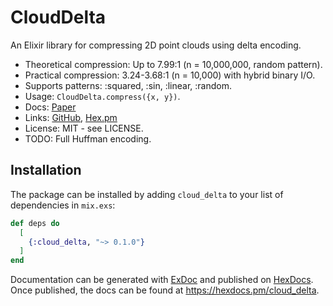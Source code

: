 # CloudDelta
An Elixir library for compressing 2D point clouds using delta encoding.
- Theoretical compression: Up to 7.99:1 (n = 10,000,000, random pattern).
- Practical compression: 3.24-3.68:1 (n = 10,000) with hybrid binary I/O.
- Supports patterns: :squared, :sin, :linear, :random.
- Usage: `CloudDelta.compress({x, y})`.
- Docs: [Paper](docs/cloud_delta_paper.pdf)
- Links: [GitHub](https://github.com/doctorcorral/cloud_delta/), [Hex.pm](https://hex.pm/packages/cloud_delta)
- License: MIT - see LICENSE.
- TODO: Full Huffman encoding.

## Installation

The package can be installed
by adding `cloud_delta` to your list of dependencies in `mix.exs`:

```elixir
def deps do
  [
    {:cloud_delta, "~> 0.1.0"}
  ]
end
```

Documentation can be generated with [ExDoc](https://github.com/elixir-lang/ex_doc)
and published on [HexDocs](https://hexdocs.pm). Once published, the docs can
be found at <https://hexdocs.pm/cloud_delta>.

